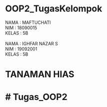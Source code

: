 # OOP2_TugasKelompok
NAMA : MAFTUCHATI
<br>
NIM : 18090015
<br>
KELAS : 5B
<br><br>
NAMA : IGHFAR NAZAR S
<br>
NIM : 19092001
<br>
KELAS : 5B
<br>
<h1>TANAMAN HIAS<h1># Tugas_OOP2
